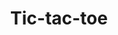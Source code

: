 ---
title: "Tic-tac-toe"
projectName: "Tic-tac-toe"
description: 
    [
        "Created as part of LaunchSchool's JavaScript 101 assessment. A tic-tac-toe game with logic for an 
        intelligent opponent.",

        "As an extra challenge, I added in some logic to make it difficult, but not impossible to win. For example, the 
        computer player will try to target the middle square if it is untaken as it offers a clear advantage."
    ]

slug: "tictactoe"
technologiesUsed: ["JavaScript", "readline-sync"]
github: "https://github.com/DaniBedz/JS101/blob/master/lesson_6/tictactoe.js"
liveSite: "https://replit.com/@DaniBedz/tictactoe#index.js"
---